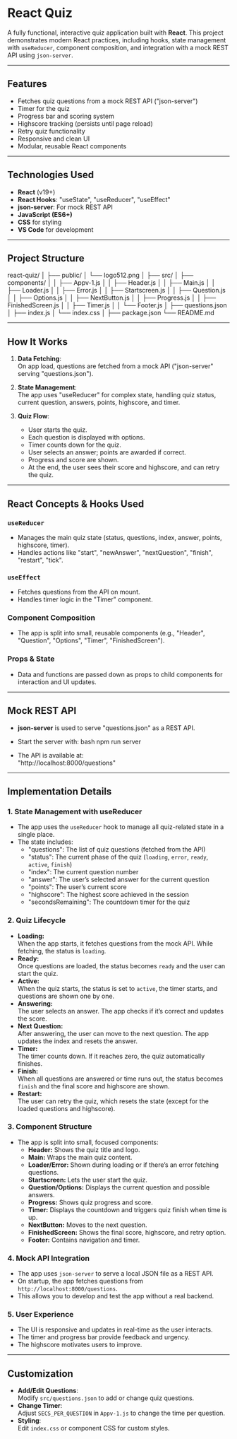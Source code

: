 # React Quiz

A fully functional, interactive quiz application built with **React**. This project demonstrates modern React practices, including hooks, state management with `useReducer`, component composition, and integration with a mock REST API using `json-server`.


---

## Features

- Fetches quiz questions from a mock REST API ("json-server")  
- Timer for the quiz
- Progress bar and scoring system
- Highscore tracking (persists until page reload)
- Retry quiz functionality
- Responsive and clean UI
- Modular, reusable React components

---

## Technologies Used

- **React** (v19+)
- **React Hooks**: "useState", "useReducer", "useEffect"
- **json-server**: For mock REST API
- **JavaScript (ES6+)**
- **CSS** for styling
- **VS Code** for development

---

## Project Structure


react-quiz/
│
├── public/
│   └── logo512.png
│
├── src/
│   ├── components/
│   │   ├── Appv-1.js
│   │   ├── Header.js
│   │   ├── Main.js
│   │   ├── Loader.js
│   │   ├── Error.js
│   │   ├── Startscreen.js
│   │   ├── Question.js
│   │   ├── Options.js
│   │   ├── NextButton.js
│   │   ├── Progress.js
│   │   ├── FinishedScreen.js
│   │   ├── Timer.js
│   │   └── Footer.js
│   ├── questions.json
│   ├── index.js
│   └── index.css
│
├── package.json
└── README.md

---

## How It Works

1. **Data Fetching**:  
   On app load, questions are fetched from a mock API ("json-server" serving "questions.json").

2. **State Management**:  
   The app uses "useReducer" for complex state, handling quiz status, current question, answers, points, highscore, and timer.

3. **Quiz Flow**:  
   - User starts the quiz.
   - Each question is displayed with options.
   - Timer counts down for the quiz.
   - User selects an answer; points are awarded if correct.
   - Progress and score are shown.
   - At the end, the user sees their score and highscore, and can retry the quiz.

---

## React Concepts & Hooks Used

### `useReducer`
- Manages the main quiz state (status, questions, index, answer, points, highscore, timer).
- Handles actions like "start", "newAnswer", "nextQuestion", "finish", "restart", "tick".

### `useEffect`
- Fetches questions from the API on mount.
- Handles timer logic in the "Timer" component.

### Component Composition
- The app is split into small, reusable components (e.g., "Header", "Question", "Options", "Timer", "FinishedScreen").

### Props & State
- Data and functions are passed down as props to child components for interaction and UI updates.

---

## Mock REST API

- **json-server** is used to serve "questions.json" as a REST API.
- Start the server with:
  bash
  npm run server
  
- The API is available at:  
  "http://localhost:8000/questions"

---

## Implementation Details

### 1. **State Management with useReducer**
- The app uses the `useReducer` hook to manage all quiz-related state in a single place.
- The state includes:  
  - "questions": The list of quiz questions (fetched from the API)
  - "status": The current phase of the quiz (`loading`, `error`, `ready`, `active`, `finish`)
  - "index": The current question number
  - "answer": The user’s selected answer for the current question
  - "points": The user’s current score
  - "highscore": The highest score achieved in the session
  - "secondsRemaining": The countdown timer for the quiz

### 2. **Quiz Lifecycle**
- **Loading:**  
  When the app starts, it fetches questions from the mock API. While fetching, the status is `loading`.
- **Ready:**  
  Once questions are loaded, the status becomes `ready` and the user can start the quiz.
- **Active:**  
  When the quiz starts, the status is set to `active`, the timer starts, and questions are shown one by one.
- **Answering:**  
  The user selects an answer. The app checks if it’s correct and updates the score.
- **Next Question:**  
  After answering, the user can move to the next question. The app updates the index and resets the answer.
- **Timer:**  
  The timer counts down. If it reaches zero, the quiz automatically finishes.
- **Finish:**  
  When all questions are answered or time runs out, the status becomes `finish` and the final score and highscore are shown.
- **Restart:**  
  The user can retry the quiz, which resets the state (except for the loaded questions and highscore).

### 3. **Component Structure**
- The app is split into small, focused components:
  - **Header:** Shows the quiz title and logo.
  - **Main:** Wraps the main quiz content.
  - **Loader/Error:** Shown during loading or if there’s an error fetching questions.
  - **Startscreen:** Lets the user start the quiz.
  - **Question/Options:** Displays the current question and possible answers.
  - **Progress:** Shows quiz progress and score.
  - **Timer:** Displays the countdown and triggers quiz finish when time is up.
  - **NextButton:** Moves to the next question.
  - **FinishedScreen:** Shows the final score, highscore, and retry option.
  - **Footer:** Contains navigation and timer.

### 4. **Mock API Integration**
- The app uses `json-server` to serve a local JSON file as a REST API.
- On startup, the app fetches questions from `http://localhost:8000/questions`.
- This allows you to develop and test the app without a real backend.

### 5. **User Experience**
- The UI is responsive and updates in real-time as the user interacts.
- The timer and progress bar provide feedback and urgency.
- The highscore motivates users to improve.



---

## Customization

- **Add/Edit Questions**:  
  Modify `src/questions.json` to add or change quiz questions.
- **Change Timer**:  
  Adjust `SECS_PER_QUESTION` in `Appv-1.js` to change the time per question.
- **Styling**:  
  Edit `index.css` or component CSS for custom styles.

